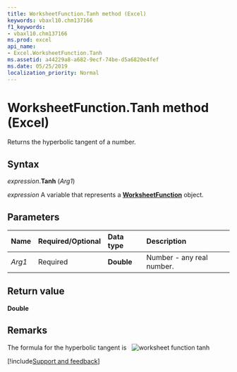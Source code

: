 ```yaml
---
title: WorksheetFunction.Tanh method (Excel)
keywords: vbaxl10.chm137166
f1_keywords:
- vbaxl10.chm137166
ms.prod: excel
api_name:
- Excel.WorksheetFunction.Tanh
ms.assetid: a44229a8-a682-9ecf-74be-d5a6820e4fef
ms.date: 05/25/2019
localization_priority: Normal
---
```



# WorksheetFunction.Tanh method (Excel)

Returns the hyperbolic tangent of a number.


## Syntax

_expression_.**Tanh** (_Arg1_)

_expression_ A variable that represents a **[WorksheetFunction](Excel.WorksheetFunction.md)** object.


## Parameters

|Name|Required/Optional|Data type|Description|
|:-----|:-----|:-----|:-----|
| _Arg1_|Required| **Double**|Number - any real number.|

## Return value

**Double**


## Remarks

The formula for the hyperbolic tangent is &nbsp; ![worksheet function tanh](../images/awftanh_ZA06051254.jpg)




[!include[Support and feedback](~/includes/feedback-boilerplate.md)]